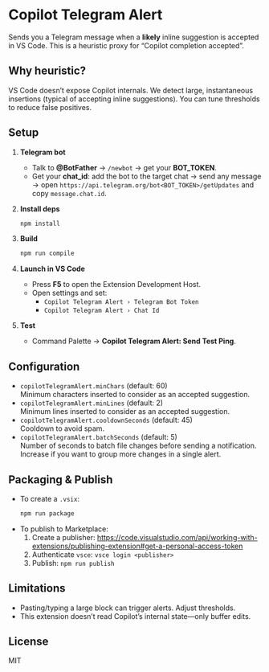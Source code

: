 # Copilot Telegram Alert

Sends you a Telegram message when a **likely** inline suggestion is accepted in VS Code.
This is a heuristic proxy for “Copilot completion accepted”.

## Why heuristic?
VS Code doesn’t expose Copilot internals. We detect large, instantaneous insertions (typical of accepting inline suggestions). You can tune thresholds to reduce false positives.

## Setup

1. **Telegram bot**
   - Talk to **@BotFather** → `/newbot` → get your **BOT_TOKEN**.
   - Get your **chat_id**: add the bot to the target chat → send any message → open `https://api.telegram.org/bot<BOT_TOKEN>/getUpdates` and copy `message.chat.id`.

2. **Install deps**
   ```bash
   npm install
   ```

3. **Build**
   ```bash
   npm run compile
   ```

4. **Launch in VS Code**
   - Press **F5** to open the Extension Development Host.
   - Open settings and set:
     - `Copilot Telegram Alert › Telegram Bot Token`
     - `Copilot Telegram Alert › Chat Id`

5. **Test**
   - Command Palette → **Copilot Telegram Alert: Send Test Ping**.

## Configuration

- `copilotTelegramAlert.minChars` (default: 60)  
  Minimum characters inserted to consider as an accepted suggestion.
- `copilotTelegramAlert.minLines` (default: 2)  
  Minimum lines inserted to consider as an accepted suggestion.
- `copilotTelegramAlert.cooldownSeconds` (default: 45)  
  Cooldown to avoid spam.
- `copilotTelegramAlert.batchSeconds` (default: 5)  
  Number of seconds to batch file changes before sending a notification. Increase if you want to group more changes in a single alert.

## Packaging & Publish

- To create a `.vsix`:
  ```bash
  npm run package
  ```
- To publish to Marketplace:
  1. Create a publisher: https://code.visualstudio.com/api/working-with-extensions/publishing-extension#get-a-personal-access-token
  2. Authenticate `vsce`: `vsce login <publisher>`
  3. Publish: `npm run publish`

## Limitations

- Pasting/typing a large block can trigger alerts. Adjust thresholds.
- This extension doesn’t read Copilot’s internal state—only buffer edits.

## License

MIT
